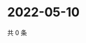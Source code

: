 # 2022-05-10

共 0 条

<!-- BEGIN WEIBO -->
<!-- 最后更新时间 Tue May 10 2022 18:17:40 GMT+0800 (China Standard Time) -->

<!-- END WEIBO -->
